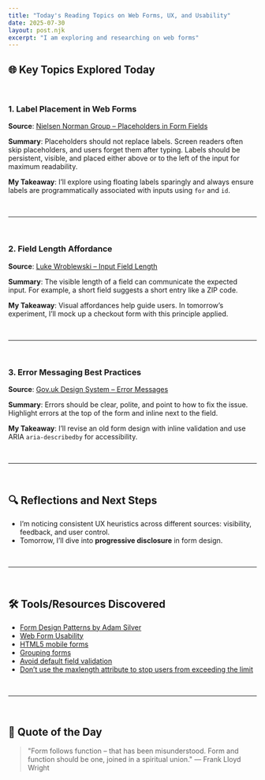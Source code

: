 ```yaml
---
title: "Today's Reading Topics on Web Forms, UX, and Usability"
date: 2025-07-30
layout: post.njk
excerpt: "I am exploring and researching on web forms"
---
```


## 🌐 Key Topics Explored Today

<br>

### 1. **Label Placement in Web Forms**

**Source**: [Nielsen Norman Group – Placeholders in Form Fields](https://www.nngroup.com/articles/form-design-placeholders/)

**Summary**:
Placeholders should not replace labels. Screen readers often skip placeholders, and users forget them after typing. Labels should be persistent, visible, and placed either above or to the left of the input for maximum readability.

**My Takeaway**:
I’ll explore using floating labels sparingly and always ensure labels are programmatically associated with inputs using `for` and `id`.

<br>

---

<br>

### 2. **Field Length Affordance**

**Source**: [Luke Wroblewski – Input Field Length](https://www.lukew.com/ff/entry.asp?1083)

**Summary**:
The visible length of a field can communicate the expected input. For example, a short field suggests a short entry like a ZIP code.

**My Takeaway**:
Visual affordances help guide users. In tomorrow’s experiment, I’ll mock up a checkout form with this principle applied.

<br>

---

<br>

### 3. **Error Messaging Best Practices**

**Source**: [Gov.uk Design System – Error Messages](https://design-system.service.gov.uk/components/error-message/)

**Summary**:
Errors should be clear, polite, and point to how to fix the issue. Highlight errors at the top of the form and inline next to the field.

**My Takeaway**:
I’ll revise an old form design with inline validation and use ARIA `aria-describedby` for accessibility.

<br>

---

<br>

## 🔍 Reflections and Next Steps

- I’m noticing consistent UX heuristics across different sources: visibility, feedback, and user control.
- Tomorrow, I’ll dive into **progressive disclosure** in form design.

<br>

---

<br>

## 🛠️ Tools/Resources Discovered

- [Form Design Patterns by Adam Silver](https://adamsilver.io/blog/form-design-from-zero-to-hero-all-in-one-blog-post/)
- [Web Form Usability](https://www.smashingmagazine.com/2011/11/extensive-guide-web-form-usability/)
- [HTML5 mobile forms](https://www.smashingmagazine.com/2018/08/ux-html5-mobile-form-part-1/)
- [Grouping forms](https://www.uxmatters.com/mt/archives/2010/03/pagination-in-web-forms-evaluating-the-effectiveness-of-web-forms.php)
- [Avoid default field validation](https://adrianroselli.com/2019/02/avoid-default-field-validation.html)
- [Don’t use the maxlength attribute to stop users from exceeding the limit](https://adamsilver.io/blog/dont-use-the-maxlength-attribute-to-stop-users-from-exceeding-the-limit/)

<br>

---

<br>

## 💬 Quote of the Day

> "Form follows function – that has been misunderstood. Form and function should be one, joined in a spiritual union." — Frank Lloyd Wright
